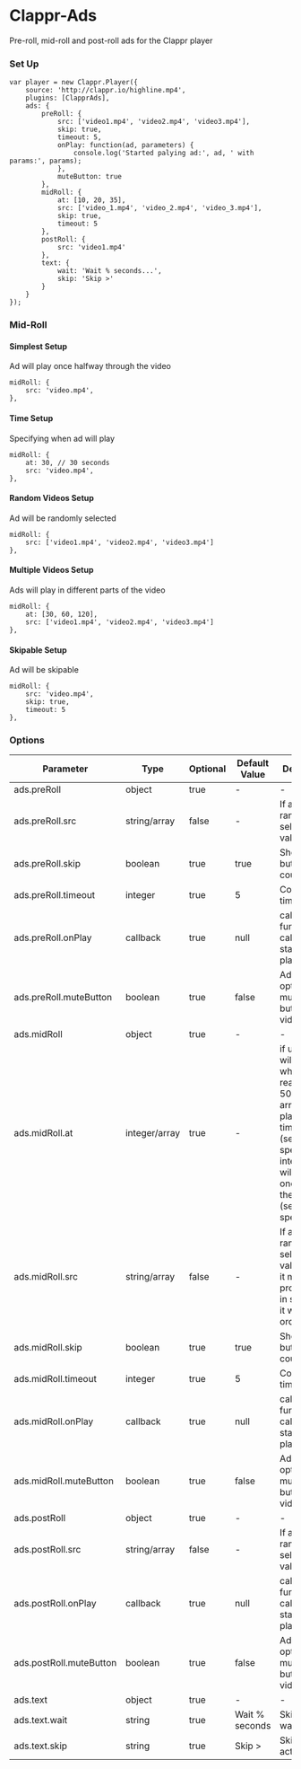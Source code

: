 # Clappr-Ads
Pre-roll, mid-roll and post-roll ads for the Clappr player

### Set Up
```JS
var player = new Clappr.Player({
    source: 'http://clappr.io/highline.mp4',
    plugins: [ClapprAds],
    ads: {
        preRoll: {
            src: ['video1.mp4', 'video2.mp4', 'video3.mp4'],
            skip: true,
            timeout: 5,
            onPlay: function(ad, parameters) {
                console.log('Started palying ad:', ad, ' with params:', params);
            },
            muteButton: true
        },
        midRoll: {
            at: [10, 20, 35],
            src: ['video_1.mp4', 'video_2.mp4', 'video_3.mp4'],
            skip: true,
            timeout: 5
        },
        postRoll: {
            src: 'video1.mp4'
        },
        text: {
            wait: 'Wait % seconds...',
            skip: 'Skip >'
        }
    }
});
```

### Mid-Roll

#### Simplest Setup

Ad will play once halfway through the video

```JS
midRoll: {
    src: 'video.mp4',
},
```

#### Time Setup

Specifying when ad will play

```JS
midRoll: {
    at: 30, // 30 seconds
    src: 'video.mp4',
},
```

#### Random Videos Setup

Ad will be randomly selected

```JS
midRoll: {
    src: ['video1.mp4', 'video2.mp4', 'video3.mp4']
},
```

#### Multiple Videos Setup

Ads will play in different parts of the video

```JS
midRoll: {
    at: [30, 60, 120],
    src: ['video1.mp4', 'video2.mp4', 'video3.mp4']
},
```

#### Skipable Setup

Ad will be skipable

```JS
midRoll: {
    src: 'video.mp4',
    skip: true,
    timeout: 5
},
```

### Options

|Parameter|Type|Optional|Default Value|Description|
|---|---|---|---|---|
|ads.preRoll|object|true|-|-|
|ads.preRoll.src|string/array|false|-|If array, it randomly selects a value|
|ads.preRoll.skip|boolean|true|true|Shows skip button with countdown|
|ads.preRoll.timeout|integer|true|5|Countdown time|
|ads.preRoll.onPlay|callback|true|null|callback function to call when ad starts playing|
|ads.preRoll.muteButton|boolean|true|false|Adds optional mute/unmute button to video ad|
|ads.midRoll|object|true|-|-|
|ads.midRoll.at|integer/array|true|-|if unset, ad will play when video reaches 50%. If array, ad will play in the time (seconds) specified. If integer, ad will play once in the the time (seconds) specified|
|ads.midRoll.src|string/array|false|-|If array, it randomly selects a value, unless it matches property 'at' in size, then it will play in order|
|ads.midRoll.skip|boolean|true|true|Shows skip button with countdown|
|ads.midRoll.timeout|integer|true|5|Countdown time|
|ads.midRoll.onPlay|callback|true|null|callback function to call when ad starts playing|
|ads.midRoll.muteButton|boolean|true|false|Adds optional mute/unmute button to video ad|
|ads.postRoll|object|true|-|-|
|ads.postRoll.src|string/array|false|-|If array, it randomly selects a value|
|ads.postRoll.onPlay|callback|true|null|callback function to call when ad starts playing|
|ads.postRoll.muteButton|boolean|true|false|Adds optional mute/unmute button to video ad|
|ads.text|object|true|-|-|
|ads.text.wait|string|true|Wait % seconds|Skip button wait text|
|ads.text.skip|string|true|Skip >|Skip button action text|
